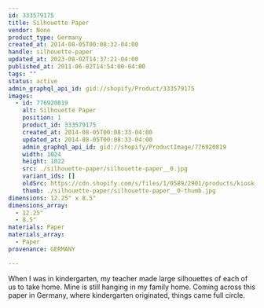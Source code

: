 ```yaml
---
id: 333579175
title: Silhouette Paper
vendor: None
product_type: Germany
created_at: 2014-08-05T00:08:32-04:00
handle: silhouette-paper
updated_at: 2023-08-02T14:37:21-04:00
published_at: 2011-06-02T14:54:00-04:00
tags: ""
status: active
admin_graphql_api_id: gid://shopify/Product/333579175
images:
  - id: 776920819
    alt: Silhouette Paper
    position: 1
    product_id: 333579175
    created_at: 2014-08-05T00:08:33-04:00
    updated_at: 2014-08-05T00:08:33-04:00
    admin_graphql_api_id: gid://shopify/ProductImage/776920819
    width: 1024
    height: 1022
    src: ./silhouette-paper/silhouette-paper__0.jpg
    variant_ids: []
    oldSrc: https://cdn.shopify.com/s/files/1/0589/2901/products/kiosk_shiloettepaper.tif.jpeg?v=1407211713
    thumb: ./silhouette-paper/silhouette-paper__0-thumb.jpg
dimensions: 12.25" x 8.5"
dimensions_array:
  - 12.25"
  - 8.5"
materials: Paper
materials_array:
  - Paper
provenance: GERMANY

---
```


When I was in kindergarten, my teacher made large silhouettes of each of us to take home. Mine is still hanging in my family home. Coming across this paper in Germany, where kindergarten originated, things came full circle.
